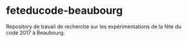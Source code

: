 # feteducode-beaubourg
Repository de travail de recherche sur les expérimentations de la fête du code 2017 à Beaubourg.
